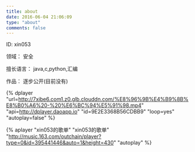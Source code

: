 ```yaml
---
title: about
date: 2016-06-04 21:06:09
type: "about"
comments: false
---
```



ID:	xin053

领域：	安全

擅长语言：	java,c,python,汇编

作品：	逐步公开(目前没有)

{% dplayer "url=http://7xibe6.com1.z0.glb.clouddn.com/%E8%96%9B%E4%B9%8B%E8%B0%A6%20-%20%E6%BC%94%E5%91%98.mp4" "api=http://dplayer.daoapp.io" "id=9E2E3368B56CDBB9" "loop=yes" "autoplay=false" %}

{% aplayer "xin053的歌单" "xin053的歌单" "http://music.163.com/outchain/player?type=0&id=395441446&auto=1&height=430" "autoplay" %}